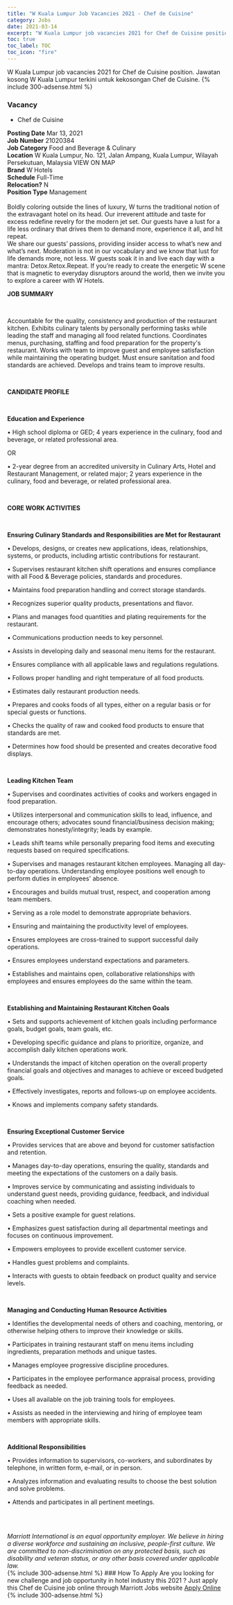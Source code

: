 ```yaml
---
title: "W Kuala Lumpur Job Vacancies 2021 - Chef de Cuisine" 
category: Jobs 
date: 2021-03-14 
excerpt: "W Kuala Lumpur job vacancies 2021 for Chef de Cuisine position. Jawatan kosong W Kuala Lumpur terkini untuk kekosongan Chef de Cuisine." 
toc: true 
toc_label: TOC 
toc_icon: "fire" 
--- 
```


W Kuala Lumpur job vacancies 2021 for Chef de Cuisine position. Jawatan kosong W Kuala Lumpur terkini untuk kekosongan Chef de Cuisine. 
{% include 300-adsense.html %} 
### Vacancy 
- Chef de Cuisine 
<div><div><b>Posting Date</b> Mar 13, 2021<br><b>Job Number</b> 21020384<br><b>Job Category</b> Food and Beverage &amp; Culinary<br><b>Location</b> W Kuala Lumpur, No. 121, Jalan Ampang, Kuala Lumpur, Wilayah Persekutuan, Malaysia VIEW ON MAP<br><b>Brand</b> W Hotels<br><b>Schedule</b> Full-Time<br><b>Relocation?</b> N<br><b>Position Type</b> Management<br><br>Boldly coloring outside the lines of luxury, W turns the traditional notion of the extravagant hotel on its head. Our irreverent attitude and taste for excess redefine revelry for the modern jet set. Our guests have a lust for a life less ordinary that drives them to demand more, experience it all, and hit repeat. <br>We share our guests&#8217; passions, providing insider access to what&#8217;s new and what&#8217;s next. Moderation is not in our vocabulary and we know that lust for life demands more, not less. W guests soak it in and live each day with a mantra: Detox.Retox.Repeat. If you&#8217;re ready to create the energetic W scene that is magnetic to everyday disruptors around the world, then we invite you to explore a career with W Hotels.<br></div><div> <p><strong>JOB SUMMARY</strong></p> <p>&#160;</p> <p>Accountable for the quality, consistency and production of the restaurant kitchen. Exhibits culinary talents by personally performing tasks while leading the staff and managing all food related functions. Coordinates menus, purchasing, staffing and food preparation for the property's restaurant. Works with team to improve guest and employee satisfaction while maintaining the operating budget. Must ensure sanitation and food standards are achieved. Develops and trains team to improve results.</p> <p>&#160;</p> <p><strong>CANDIDATE PROFILE </strong></p> <p>&#160;</p> <p><strong>Education and Experience</strong></p> <p>&#8226; High school diploma or GED; 4 years experience in the culinary, food and beverage, or related professional area.</p> <p>OR</p> <p>&#8226; 2-year degree from an accredited university in Culinary Arts, Hotel and Restaurant Management, or related major; 2 years experience in the culinary, food and beverage, or related professional area.</p> <p>&#160;</p> <p><strong>CORE WORK ACTIVITIES</strong></p> <p>&#160;</p> <p><strong>Ensuring Culinary Standards and Responsibilities are Met for Restaurant</strong></p> <p>&#8226; Develops, designs, or creates new applications, ideas, relationships, systems, or products, including artistic contributions for restaurant.</p> <p>&#8226; Supervises restaurant kitchen shift operations and ensures compliance with all Food &amp; Beverage policies, standards and procedures.</p> <p>&#8226; Maintains food preparation handling and correct storage standards.</p> <p>&#8226; Recognizes superior quality products, presentations and flavor.</p> <p>&#8226; Plans and manages food quantities and plating requirements for the restaurant.</p> <p>&#8226; Communications production needs to key personnel.</p> <p>&#8226; Assists in developing daily and seasonal menu items for the restaurant.</p> <p>&#8226; Ensures compliance with all applicable laws and regulations regulations.</p> <p>&#8226; Follows proper handling and right temperature of all food products.</p> <p>&#8226; Estimates daily restaurant production needs.</p> <p>&#8226; Prepares and cooks foods of all types, either on a regular basis or for special guests or functions.</p> <p>&#8226; Checks the quality of raw and cooked food products to ensure that standards are met.</p> <p>&#8226; Determines how food should be presented and creates decorative food displays.</p> <p>&#160;</p> <p><strong>Leading Kitchen Team</strong></p> <p>&#8226; Supervises and coordinates activities of cooks and workers engaged in food preparation.</p> <p>&#8226; Utilizes interpersonal and communication skills to lead, influence, and encourage others; advocates sound financial/business decision making; demonstrates honesty/integrity; leads by example.</p> <p>&#8226; Leads shift teams while personally preparing food items and executing requests based on required specifications.</p> <p>&#8226; Supervises and manages restaurant kitchen employees. Managing all day-to-day operations. Understanding employee positions well enough to perform duties in employees' absence.</p> <p>&#8226; Encourages and builds mutual trust, respect, and cooperation among team members.</p> <p>&#8226; Serving as a role model to demonstrate appropriate behaviors.</p> <p>&#8226; Ensuring and maintaining the productivity level of employees.</p> <p>&#8226; Ensures employees are cross-trained to support successful daily operations.</p> <p>&#8226; Ensures employees understand expectations and parameters.</p> <p>&#8226; Establishes and maintains open, collaborative relationships with employees and ensures employees do the same within the team.</p> <p>&#160;</p> <p><strong>Establishing and Maintaining Restaurant Kitchen Goals</strong></p> <p>&#8226; Sets and supports achievement of kitchen goals including performance goals, budget goals, team goals, etc.</p> <p>&#8226; Developing specific guidance and plans to prioritize, organize, and accomplish daily kitchen operations work.</p> <p>&#8226; Understands the impact of kitchen operation on the overall property financial goals and objectives and manages to achieve or exceed budgeted goals.</p> <p>&#8226; Effectively investigates, reports and follows-up on employee accidents.</p> <p>&#8226; Knows and implements company safety standards.</p> <p>&#160;</p> <p><strong>Ensuring Exceptional Customer Service</strong></p> <p>&#8226; Provides services that are above and beyond for customer satisfaction and retention.</p> <p>&#8226; Manages day-to-day operations, ensuring the quality, standards and meeting the expectations of the customers on a daily basis.</p> <p>&#8226; Improves service by communicating and assisting individuals to understand guest needs, providing guidance, feedback, and individual coaching when needed.</p> <p>&#8226; Sets a positive example for guest relations.</p> <p>&#8226; Emphasizes guest satisfaction during all departmental meetings and focuses on continuous improvement.</p> <p>&#8226; Empowers employees to provide excellent customer service.</p> <p>&#8226; Handles guest problems and complaints.</p> <p>&#8226; Interacts with guests to obtain feedback on product quality and service levels.</p> <p>&#160;</p> <p><strong>Managing and Conducting Human Resource Activities </strong></p> <p>&#8226; Identifies the developmental needs of others and coaching, mentoring, or otherwise helping others to improve their knowledge or skills.</p> <p>&#8226; Participates in training restaurant staff on menu items including ingredients, preparation methods and unique tastes.</p> <p>&#8226; Manages employee progressive discipline procedures.</p> <p>&#8226; Participates in the employee performance appraisal process, providing feedback as needed.</p> <p>&#8226; Uses all available on the job training tools for employees.</p> <p>&#8226; Assists as needed in the interviewing and hiring of employee team members with appropriate skills.</p> <p>&#160;</p> <p><strong>Additional Responsibilities </strong></p> <p>&#8226; Provides information to supervisors, co-workers, and subordinates by telephone, in written form, e-mail, or in person.</p> <p>&#8226; Analyzes information and evaluating results to choose the best solution and solve problems.</p> <p>&#8226; Attends and participates in all pertinent meetings.</p> <p>&#160;</p> </div> <div> &#160;</div> <em>Marriott International is an equal opportunity employer.&#160;We believe in hiring a diverse workforce and sustaining an inclusive, people-first culture.&#160;We are committed to non-discrimination on&#160;any&#160;protected&#160;basis, such as disability and veteran status, or any other basis covered under applicable law.</em><br></div> 
{% include 300-adsense.html %} 
### How To Apply 
Are you looking for new challenge and job opportunity in hotel industry this 2021 ?
Just apply this Chef de Cuisine job online through Marriott Jobs website 
<a href="https://jobs.marriott.com/marriott/jobs/21020384?lang=en-us" class="btn btn--info" target="_blank" rel="nofollow noopenner">Apply Online</a> 
{% include 300-adsense.html %} 
